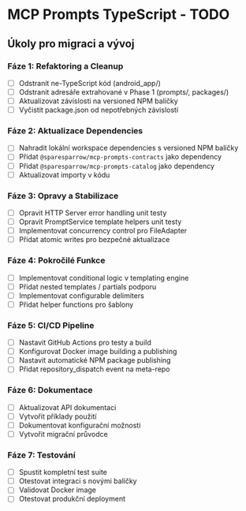# MCP Prompts TypeScript - TODO

## Úkoly pro migraci a vývoj

### Fáze 1: Refaktoring a Cleanup
- [ ] Odstranit ne-TypeScript kód (android_app/)
- [ ] Odstranit adresáře extrahované v Phase 1 (prompts/, packages/)
- [ ] Aktualizovat závislosti na versioned NPM balíčky
- [ ] Vyčistit package.json od nepotřebných závislostí

### Fáze 2: Aktualizace Dependencies
- [ ] Nahradit lokální workspace dependencies s versioned NPM balíčky
- [ ] Přidat `@sparesparrow/mcp-prompts-contracts` jako dependency
- [ ] Přidat `@sparesparrow/mcp-prompts-catalog` jako dependency
- [ ] Aktualizovat importy v kódu

### Fáze 3: Opravy a Stabilizace
- [ ] Opravit HTTP Server error handling unit testy
- [ ] Opravit PromptService template helpers unit testy
- [ ] Implementovat concurrency control pro FileAdapter
- [ ] Přidat atomic writes pro bezpečné aktualizace

### Fáze 4: Pokročilé Funkce
- [ ] Implementovat conditional logic v templating engine
- [ ] Přidat nested templates / partials podporu
- [ ] Implementovat configurable delimiters
- [ ] Přidat helper functions pro šablony

### Fáze 5: CI/CD Pipeline
- [ ] Nastavit GitHub Actions pro testy a build
- [ ] Konfigurovat Docker image building a publishing
- [ ] Nastavit automatické NPM package publishing
- [ ] Přidat repository_dispatch event na meta-repo

### Fáze 6: Dokumentace
- [ ] Aktualizovat API dokumentaci
- [ ] Vytvořit příklady použití
- [ ] Dokumentovat konfigurační možnosti
- [ ] Vytvořit migrační průvodce

### Fáze 7: Testování
- [ ] Spustit kompletní test suite
- [ ] Otestovat integraci s novými balíčky
- [ ] Validovat Docker image
- [ ] Otestovat produkční deployment 